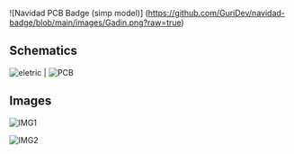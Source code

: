![Navidad PCB Badge (simp model)]
(https://github.com/GuriDev/navidad-badge/blob/main/images/Gadin.png?raw=true)

## Schematics ##
![eletric](https://github.com/GuriDev/navidad-badge/blob/main/images/Schematic.png?raw=true) | ![PCB](https://github.com/GuriDev/navidad-badge/blob/main/images/S.png?raw=true)

## Images ##
![IMG1](https://github.com/GuriDev/navidad-badge/blob/main/images/Gado.png?raw=true)

![IMG2](https://github.com/GuriDev/navidad-badge/blob/main/images/GadoTr%C3%A1s.png?raw=true)
